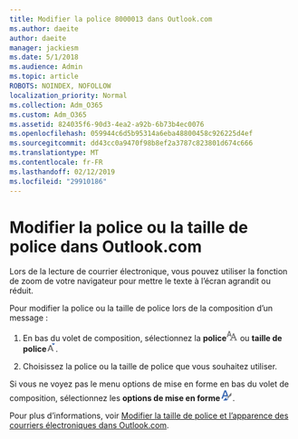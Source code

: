 ```yaml
---
title: Modifier la police 8000013 dans Outlook.com
ms.author: daeite
author: daeite
manager: jackiesm
ms.date: 5/1/2018
ms.audience: Admin
ms.topic: article
ROBOTS: NOINDEX, NOFOLLOW
localization_priority: Normal
ms.collection: Adm_O365
ms.custom: Adm_O365
ms.assetid: 824035f6-90d3-4ea2-a92b-6b73b4ec0076
ms.openlocfilehash: 059944c6d5b95314a6eba48800458c926225d4ef
ms.sourcegitcommit: dd43cc0a9470f98b8ef2a3787c823801d674c666
ms.translationtype: MT
ms.contentlocale: fr-FR
ms.lasthandoff: 02/12/2019
ms.locfileid: "29910186"
---
```

# <a name="change-font-or-font-size-in-outlookcom"></a>Modifier la police ou la taille de police dans Outlook.com

Lors de la lecture de courrier électronique, vous pouvez utiliser la fonction de zoom de votre navigateur pour mettre le texte à l’écran agrandit ou réduit.
  
Pour modifier la police ou la taille de police lors de la composition d’un message :
  
1. En bas du volet de composition, sélectionnez la **police**![police](media/6d9372e0-cde5-49fc-a457-aafb62255163.png) ou **taille de police**![icône de taille de la police](media/9334f617-9593-4bd0-afb1-c53308ad7591.png).
    
2. Choisissez la police ou la taille de police que vous souhaitez utiliser.
    
Si vous ne voyez pas le menu options de mise en forme en bas du volet de composition, sélectionnez les **options de mise en forme**![icône des options de mise en forme du](media/13103798-e3ea-4069-a7a0-63f8903c8c3a.png).
  
Pour plus d’informations, voir [Modifier la taille de police et l’apparence des courriers électroniques dans Outlook.com](https://go.microsoft.com/fwlink/p/?linkid=873130).
  

